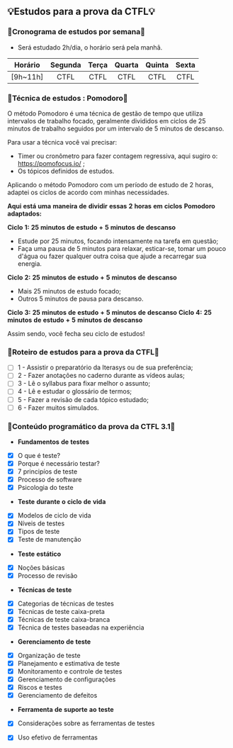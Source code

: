 ## 💡Estudos para a prova da CTFL💡

### 📆Cronograma de estudos por semana📆 
 + Será estudado 2h/dia, o horário será pela manhã.

| Horário | Segunda | Terça | Quarta | Quinta | Sexta| 
| :-------------: | :-------------: | :-------------: | :-------------: | :-------------: | :-------------: | 
| [9h~11h] |  CTFL | CTFL | CTFL | CTFL | CTFL |


### 🍅Técnica de estudos : Pomodoro🍅 ###

O método Pomodoro é uma técnica de gestão de tempo que utiliza intervalos de trabalho focado, geralmente divididos em ciclos de 25 minutos de trabalho seguidos por um intervalo de 5 minutos de descanso.

Para usar a técnica você vai precisar:
 + Timer ou cronômetro para fazer contagem regressiva, aqui sugiro o: https://pomofocus.io/ ;
 + Os tópicos definidos de estudos.

Aplicando o método Pomodoro com um período de estudo de 2 horas, adaptei  os ciclos de acordo com minhas  necessidades.

**Aqui** **está** **uma** **maneira** **de** **dividir** **essas** **2** **horas** **em** **ciclos** **Pomodoro** **adaptados:**

**Ciclo** **1:** **25** **minutos** **de** **estudo** **+** **5** **minutos** **de** **descanso**
 + Estude por 25 minutos, focando intensamente na tarefa em questão;
 + Faça uma pausa de 5 minutos para relaxar, esticar-se, tomar um pouco d'água ou fazer qualquer outra coisa que ajude a recarregar sua energia.

**Ciclo** **2:** **25** **minutos** **de** **estudo** **+** **5** **minutos** **de** **descanso**
 + Mais 25 minutos de estudo focado;
 + Outros 5 minutos de pausa para descanso.

**Ciclo** **3:** **25** **minutos** **de** **estudo** **+** **5** **minutos** **de** **descanso**
**Ciclo** **4:** **25** **minutos** **de** **estudo** **+** **5** **minutos** **de** **descanso**

Assim sendo, você fecha seu ciclo de estudos!

### 📝Roteiro de estudos para a prova da CTFL📝 ###

- [ ] 1 - Assistir o preparatório da Iterasys ou de sua preferência;
- [ ] 2 - Fazer anotações no caderno durante as vídeos aulas;
- [ ] 3 - Lê o syllabus para fixar melhor o assunto;
- [ ] 4 - Lê e estudar o glossário de termos;
- [ ] 5 - Fazer a revisão de cada tópico estudado;
- [ ] 6 - Fazer muitos simulados.

### 📘Conteúdo programático da prova da CTFL 3.1📘 ###

+ **Fundamentos** **de** **testes**
- [x] O que é teste?
- [x] Porque é necessário testar?
- [x] 7 principíos de teste
- [x] Processo de software
- [x] Psicologia do teste
+ **Teste** **durante** **o** **ciclo** **de** **vida**
- [x] Modelos de ciclo de vida
- [x] Níveis de testes
- [x] Tipos de teste
- [x] Teste de manutenção
+ **Teste** **estático**
- [x] Noções básicas
- [x] Processo de revisão
+ **Técnicas** **de** **teste**
- [x] Categorias de técnicas de testes
- [x] Técnicas de teste caixa-preta
- [x] Técnicas de teste caixa-branca
- [x] Técnica de testes baseadas na experiência
+ **Gerenciamento** **de** **teste**
- [x] Organização de teste
- [x] Planejamento e estimativa de teste
- [x] Monitoramento e controle de testes
- [x] Gerenciamento de configurações
- [x] Riscos e testes
- [x] Gerenciamento de defeitos 
+ **Ferramenta** **de** **suporte** **ao** **teste**
- [x] Considerações sobre as ferramentas de testes
- [x] Uso efetivo de ferramentas
  
   

